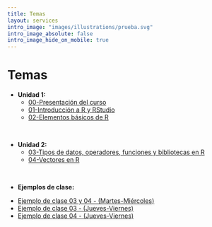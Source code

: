 ```yaml
---
title: Temas
layout: services
intro_image: "images/illustrations/prueba.svg"
intro_image_absolute: false
intro_image_hide_on_mobile: true
---
```


# Temas

- **Unidad 1:**
    + [00-Presentación del curso](/temas/00-Curso/00-Curso.html)
    + [01-Introducción a R y RStudio](/temas/01-IntroR-RStudio/01-IntroR-RStudio.html)
    + [02-Elementos básicos de R](/temas/02-Elementos-basicos-R/02-Elementos-basicos-R.html)
<br>

- **Unidad 2:**
    + [03-Tipos de datos, operadores, funciones y bibliotecas en R](/temas/03-Tipos-datos-R/03-Tipos-datos-R.html)
    + [04-Vectores en R](/temas/04-Vectores-R/04-Vectores-R.html)
<br>

- **Ejemplos de clase:**
+ [Ejemplo de clase 03 y 04 - (Martes-Miércoles)](/temas/Clases/MartesMiercoles/clase_datosR2.html)
+ [Ejemplo de clase 03 - (Jueves-Viernes)](/temas/Clases/JuevesViernes/01datosR.html)
+ [Ejemplo de clase 04 - (Jueves-Viernes)](/temas/Clases/JuevesViernes/vectores.html)
    
    
